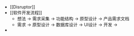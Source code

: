 - [[Disruptor]]
- [[软件开发流程]]
	- 想法 -> 需求采集 -> 功能结构 -> 原型设计 -> 产品需求文档
	- 需求 -> 原型设计 -> 数据库设计 -> UI设计 -> 开发 ->
-